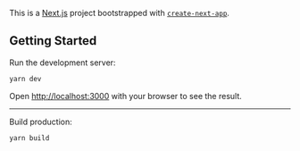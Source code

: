 This is a [Next.js](https://nextjs.org/) project bootstrapped with [`create-next-app`](https://github.com/vercel/next.js/tree/canary/packages/create-next-app).

## Getting Started

Run the development server:

```bash
yarn dev
```
Open [http://localhost:3000](http://localhost:3000) with your browser to see the result.

---

Build production:

```bash
yarn build
```
